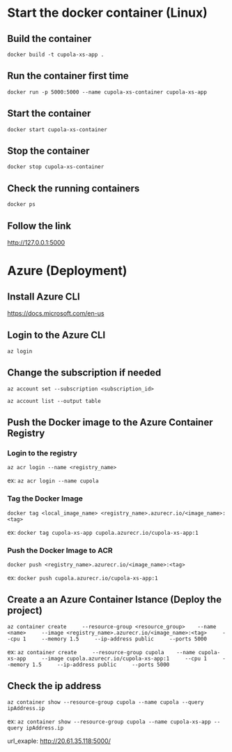 # Start the docker container (Linux)

## Build the container

`docker build -t cupola-xs-app .`

## Run the container first time

`docker run -p 5000:5000 --name cupola-xs-container cupola-xs-app`

## Start the container 

`docker start cupola-xs-container`

## Stop the container

`docker stop cupola-xs-container`

## Check the running containers

`docker ps`

## Follow the link

http://127.0.0.1:5000

# Azure (Deployment)

## Install Azure CLI

https://docs.microsoft.com/en-us

## Login to the Azure CLI

`az login`

## Change the subscription if needed

`az account set --subscription <subscription_id>`

`az account list --output table`

## Push the Docker image to the Azure Container Registry

### Login to the registry

`az acr login --name <registry_name>`

ex: `az acr login --name cupola`

### Tag the Docker Image

`docker tag <local_image_name> <registry_name>.azurecr.io/<image_name>:<tag>`

ex: `docker tag cupola-xs-app cupola.azurecr.io/cupola-xs-app:1`

### Push the Docker Image to ACR

`docker push <registry_name>.azurecr.io/<image_name>:<tag>`

ex: `docker push cupola.azurecr.io/cupola-xs-app:1`

## Create a an Azure Container Istance (Deploy the project)
 `az container create     --resource-group <resource_group>    --name <name>     --image <registry_name>.azurecr.io/<image_name>:<tag>     --cpu 1     --memory 1.5     --ip-address public     --ports 5000`

 ex:  `az container create     --resource-group cupola    --name cupola-xs-app     --image cupola.azurecr.io/cupola-xs-app:1     --cpu 1     --memory 1.5     --ip-address public     --ports 5000`

 ## Check the ip address

 `az container show --resource-group cupola --name cupola --query ipAddress.ip`

 ex: `az container show --resource-group cupola --name cupola-xs-app --query ipAddress.ip`

 url_exaple: http://20.61.35.118:5000/